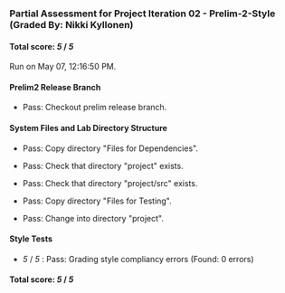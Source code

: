 ### Partial Assessment for Project Iteration 02 - Prelim-2-Style (Graded By: Nikki Kyllonen)

#### Total score: _5_ / _5_

Run on May 07, 12:16:50 PM.


#### Prelim2 Release Branch

+ Pass: Checkout prelim release branch.




#### System Files and Lab Directory Structure

+ Pass: Copy directory "Files for Dependencies".



+ Pass: Check that directory "project" exists.

+ Pass: Check that directory "project/src" exists.

+ Pass: Copy directory "Files for Testing".



+ Pass: Change into directory "project".


#### Style Tests

+  _5_ / _5_ : Pass: Grading style compliancy errors (Found: 0 errors)

#### Total score: _5_ / _5_

